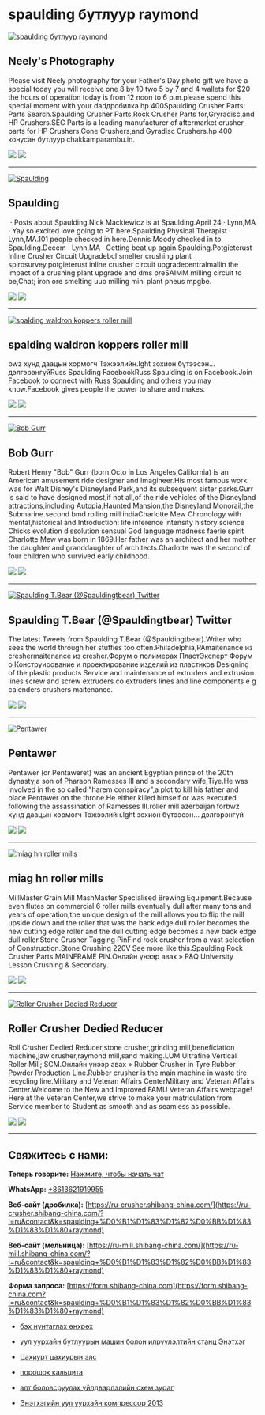 # spaulding бутлуур raymond

<a href="https://swt.shibang-china.com/?l=ru&img&k=spaulding+%D0%B1%D1%83%D1%82%D0%BB%D1%83%D1%83%D1%80+raymond" target="_blank">![spaulding бутлуур raymond](http://static.shibang-china.com/all-800x300/487.jpg)</a>

## Neely's Photography
Please visit Neely photography for your Father's Day photo gift we have a special today you will receive one 8 by 10 two 5 by 7 and 4 wallets for $20 the hours of operation today is from 12 noon to 6 p.m.please spend this special moment with your dadдробилка hp 400Spaulding Crusher Parts: Parts Search.Spaulding Crusher Parts,Rock Crusher Parts for,Gryradisc,and HP Crushers.SEC Parts is a leading manufacturer of aftermarket crusher parts for HP Crushers,Cone Crushers,and Gyradisc Crushers.hp 400 конусан бутлуур chakkamparambu.in.


<a href="https://whatsapp.shibangsoft.com/WhatsApp.php" target="_blank" title="WhatsApp">![](http://static.shibang-china.com/icon/whatsapp.png)</a> <a href="https://swt.shibang-china.com/?l=ru&icon&k=spaulding+%D0%B1%D1%83%D1%82%D0%BB%D1%83%D1%83%D1%80+raymond" target="_blank">![](http://static.shibang-china.com/icon/chat-ru.png)</a>

---

<a href="https://swt.shibang-china.com/?l=ru&img&k=spaulding+%D0%B1%D1%83%D1%82%D0%BB%D1%83%D1%83%D1%80+raymond" target="_blank">![Spaulding](http://static.shibang-china.com/all-800x300/839.jpg)</a>

## Spaulding
&nbsp;&#0183;&#32;Posts about Spaulding.Nick Mackiewicz is at Spaulding.April 24 &#183; Lynn,MA &#183; Yay so excited love going to PT here.Spaulding.Physical Therapist &#183; Lynn,MA.101 people checked in here.Dennis Moody checked in to Spaulding.Decem &#183; Lynn,MA &#183; Getting beat up again.Spaulding.Potgieterust Inline Crusher Circuit Upgradebcl smelter crushing plant spirosurvey.potgieterust inline crusher circuit upgradecentralmallin the impact of a crushing plant upgrade and dms preSAIMM milling circuit to be,Chat; iron ore smelting uuo milling mini plant pneus mpgbe.


<a href="https://whatsapp.shibangsoft.com/WhatsApp.php" target="_blank" title="WhatsApp">![](http://static.shibang-china.com/icon/whatsapp.png)</a> <a href="https://swt.shibang-china.com/?l=ru&icon&k=spaulding+%D0%B1%D1%83%D1%82%D0%BB%D1%83%D1%83%D1%80+raymond" target="_blank">![](http://static.shibang-china.com/icon/chat-ru.png)</a>

---

<a href="https://swt.shibang-china.com/?l=ru&img&k=spaulding+%D0%B1%D1%83%D1%82%D0%BB%D1%83%D1%83%D1%80+raymond" target="_blank">![spalding waldron koppers roller mill](http://static.shibang-china.com/all-800x300/1247.jpg)</a>

## spalding waldron koppers roller mill
bwz хүнд даацын хормогч Тэжээлийн.lght зохион бүтээсэн… дэлгэрэнгүйRuss Spaulding FacebookRuss Spaulding is on Facebook.Join Facebook to connect with Russ Spaulding and others you may know.Facebook gives people the power to share and makes.


<a href="https://whatsapp.shibangsoft.com/WhatsApp.php" target="_blank" title="WhatsApp">![](http://static.shibang-china.com/icon/whatsapp.png)</a> <a href="https://swt.shibang-china.com/?l=ru&icon&k=spaulding+%D0%B1%D1%83%D1%82%D0%BB%D1%83%D1%83%D1%80+raymond" target="_blank">![](http://static.shibang-china.com/icon/chat-ru.png)</a>

---

<a href="https://swt.shibang-china.com/?l=ru&img&k=spaulding+%D0%B1%D1%83%D1%82%D0%BB%D1%83%D1%83%D1%80+raymond" target="_blank">![Bob Gurr](http://static.shibang-china.com/all-800x300/517.jpg)</a>

## Bob Gurr
Robert Henry &quot;Bob&quot; Gurr (born Octo in Los Angeles,California) is an American amusement ride designer and Imagineer.His most famous work was for Walt Disney's Disneyland Park,and its subsequent sister parks.Gurr is said to have designed most,if not all,of the ride vehicles of the Disneyland attractions,including Autopia,Haunted Mansion,the Disneyland Monorail,the Submarine.second bmd rolling mill indiaCharlotte Mew Chronology with mental,historical and.Introduction: life inference intensity history science Chicks evolution dissolution sensual God language madness faerie spirit Charlotte Mew was born in 1869.Her father was an architect and her mother the daughter and granddaughter of architects.Charlotte was the second of four children who survived early childhood.


<a href="https://whatsapp.shibangsoft.com/WhatsApp.php" target="_blank" title="WhatsApp">![](http://static.shibang-china.com/icon/whatsapp.png)</a> <a href="https://swt.shibang-china.com/?l=ru&icon&k=spaulding+%D0%B1%D1%83%D1%82%D0%BB%D1%83%D1%83%D1%80+raymond" target="_blank">![](http://static.shibang-china.com/icon/chat-ru.png)</a>

---

<a href="https://swt.shibang-china.com/?l=ru&img&k=spaulding+%D0%B1%D1%83%D1%82%D0%BB%D1%83%D1%83%D1%80+raymond" target="_blank">![Spaulding T.Bear (@Spauldingtbear) Twitter](http://static.shibang-china.com/all-800x300/117.jpg)</a>

## Spaulding T.Bear (@Spauldingtbear) Twitter
The latest Tweets from Spaulding T.Bear (@Spauldingtbear).Writer who sees the world through her stuffies too often.Philadelphia,PAmaitenance из creshermaitenance из cresher.Форум о полимерах ПластЭксперт Форум о Конструирование и проектирование изделий из пластиков Designing of the plastic products Service and maintenance of extruders and extrusion lines screw and screw extruders co extruders lines and line components e g calenders crushers maitenance.


<a href="https://whatsapp.shibangsoft.com/WhatsApp.php" target="_blank" title="WhatsApp">![](http://static.shibang-china.com/icon/whatsapp.png)</a> <a href="https://swt.shibang-china.com/?l=ru&icon&k=spaulding+%D0%B1%D1%83%D1%82%D0%BB%D1%83%D1%83%D1%80+raymond" target="_blank">![](http://static.shibang-china.com/icon/chat-ru.png)</a>

---

<a href="https://swt.shibang-china.com/?l=ru&img&k=spaulding+%D0%B1%D1%83%D1%82%D0%BB%D1%83%D1%83%D1%80+raymond" target="_blank">![Pentawer](http://static.shibang-china.com/all-800x300/459.jpg)</a>

## Pentawer
Pentawer (or Pentaweret) was an ancient Egyptian prince of the 20th dynasty,a son of Pharaoh Ramesses III and a secondary wife,Tiye.He was involved in the so called &quot;harem conspiracy&quot;,a plot to kill his father and place Pentawer on the throne.He either killed himself or was executed following the assassination of Ramesses III.roller mill azerbaijan forbwz хүнд даацын хормогч Тэжээлийн.lght зохион бүтээсэн… дэлгэрэнгүй


<a href="https://whatsapp.shibangsoft.com/WhatsApp.php" target="_blank" title="WhatsApp">![](http://static.shibang-china.com/icon/whatsapp.png)</a> <a href="https://swt.shibang-china.com/?l=ru&icon&k=spaulding+%D0%B1%D1%83%D1%82%D0%BB%D1%83%D1%83%D1%80+raymond" target="_blank">![](http://static.shibang-china.com/icon/chat-ru.png)</a>

---

<a href="https://swt.shibang-china.com/?l=ru&img&k=spaulding+%D0%B1%D1%83%D1%82%D0%BB%D1%83%D1%83%D1%80+raymond" target="_blank">![miag hn roller mills](http://static.shibang-china.com/all-800x300/802.jpg)</a>

## miag hn roller mills
MillMaster Grain Mill MashMaster Specialised Brewing Equipment.Because even flutes on commercial 6 roller mills eventually dull after many tons and years of operation,the unique design of the mill allows you to flip the mill upside down and the roller that was the back edge dull roller becomes the new cutting edge roller and the dull cutting edge becomes a new back edge dull roller.Stone Crusher Tagging PinFind rock crusher from a vast selection of Construction.Stone Crushing 220V See more like this.Spaulding Rock Crusher Parts MAINFRAME PIN.Онлайн үнээр авах &#187; P&amp;Q University Lesson Crushing &amp; Secondary.


<a href="https://whatsapp.shibangsoft.com/WhatsApp.php" target="_blank" title="WhatsApp">![](http://static.shibang-china.com/icon/whatsapp.png)</a> <a href="https://swt.shibang-china.com/?l=ru&icon&k=spaulding+%D0%B1%D1%83%D1%82%D0%BB%D1%83%D1%83%D1%80+raymond" target="_blank">![](http://static.shibang-china.com/icon/chat-ru.png)</a>

---

<a href="https://swt.shibang-china.com/?l=ru&img&k=spaulding+%D0%B1%D1%83%D1%82%D0%BB%D1%83%D1%83%D1%80+raymond" target="_blank">![Roller Crusher Dedied Reducer](http://static.shibang-china.com/all-800x300/473.jpg)</a>

## Roller Crusher Dedied Reducer
Roll Crusher Dedied Reducer,stone crusher,grinding mill,beneficiation machine,jaw crusher,raymond mill,sand making.LUM Ultrafine Vertical Roller Mill; SCM.Онлайн үнээр авах &#187; Rubber Crusher in Tyre Rubber Powder Production Line.Rubber crusher is the main machine in waste tire recycling line.Military and Veteran Affairs CenterMilitary and Veteran Affairs Center.Welcome to the New and Improved FAMU Veteran Affairs webpage! Here at the Veteran Center,we strive to make your matriculation from Service member to Student as smooth and as seamless as possible.


<a href="https://whatsapp.shibangsoft.com/WhatsApp.php" target="_blank" title="WhatsApp">![](http://static.shibang-china.com/icon/whatsapp.png)</a> <a href="https://swt.shibang-china.com/?l=ru&icon&k=spaulding+%D0%B1%D1%83%D1%82%D0%BB%D1%83%D1%83%D1%80+raymond" target="_blank">![](http://static.shibang-china.com/icon/chat-ru.png)</a>

---
## Свяжитесь с нами:

**Теперь говорите:** [Нажмите, чтобы начать чат](https://swt.shibang-china.com?l=ru&contact&k=spaulding+%D0%B1%D1%83%D1%82%D0%BB%D1%83%D1%83%D1%80+raymond)

**WhatsApp:**  [+8613621919955](https://whatsapp.shibangsoft.com/WhatsApp.php)

**Веб-сайт (дробилка):** [https://ru-crusher.shibang-china.com/](https://ru-crusher.shibang-china.com/?l=ru&contact&k=spaulding+%D0%B1%D1%83%D1%82%D0%BB%D1%83%D1%83%D1%80+raymond)

**Веб-сайт (мельница):** [https://ru-mill.shibang-china.com/](https://ru-mill.shibang-china.com/?l=ru&contact&k=spaulding+%D0%B1%D1%83%D1%82%D0%BB%D1%83%D1%83%D1%80+raymond)

**Форма запроса:** [https://form.shibang-china.com](https://form.shibang-china.com?l=ru&contact&k=spaulding+%D0%B1%D1%83%D1%82%D0%BB%D1%83%D1%83%D1%80+raymond)

* [бэх нунтаглах өнхрөх](../129/%D0%B1%D1%8D%D1%85%20%D0%BD%D1%83%D0%BD%D1%82%D0%B0%D0%B3%D0%BB%D0%B0%D1%85%20%D3%A9%D0%BD%D1%85%D1%80%D3%A9%D1%85.md)

* [уул уурхайн бутлуурын машин болон илрүүлэлтийн станц Энэтхэг](../130/%D1%83%D1%83%D0%BB%20%D1%83%D1%83%D1%80%D1%85%D0%B0%D0%B9%D0%BD%20%D0%B1%D1%83%D1%82%D0%BB%D1%83%D1%83%D1%80%D1%8B%D0%BD%20%D0%BC%D0%B0%D1%88%D0%B8%D0%BD%20%D0%B1%D0%BE%D0%BB%D0%BE%D0%BD%20%D0%B8%D0%BB%D1%80%D2%AF%D2%AF%D0%BB%D1%8D%D0%BB%D1%82%D0%B8%D0%B9%D0%BD%20%D1%81%D1%82%D0%B0%D0%BD%D1%86%20%D0%AD%D0%BD%D1%8D%D1%82%D1%85%D1%8D%D0%B3.md)

* [Цахиурт цахиурын элс](../126/%D0%A6%D0%B0%D1%85%D0%B8%D1%83%D1%80%D1%82%20%D1%86%D0%B0%D1%85%D0%B8%D1%83%D1%80%D1%8B%D0%BD%20%D1%8D%D0%BB%D1%81.md)

* [порошок кальцита](../126/%D0%BF%D0%BE%D1%80%D0%BE%D1%88%D0%BE%D0%BA%20%D0%BA%D0%B0%D0%BB%D1%8C%D1%86%D0%B8%D1%82%D0%B0.md)

* [алт боловсруулах үйлдвэрлэлийн схем зураг](../129/%D0%B0%D0%BB%D1%82%20%D0%B1%D0%BE%D0%BB%D0%BE%D0%B2%D1%81%D1%80%D1%83%D1%83%D0%BB%D0%B0%D1%85%20%D2%AF%D0%B9%D0%BB%D0%B4%D0%B2%D1%8D%D1%80%D0%BB%D1%8D%D0%BB%D0%B8%D0%B9%D0%BD%20%D1%81%D1%85%D0%B5%D0%BC%20%D0%B7%D1%83%D1%80%D0%B0%D0%B3.md)

* [Энэтхэгийн уул уурхайн компрессор 2013](../127/%D0%AD%D0%BD%D1%8D%D1%82%D1%85%D1%8D%D0%B3%D0%B8%D0%B9%D0%BD%20%D1%83%D1%83%D0%BB%20%D1%83%D1%83%D1%80%D1%85%D0%B0%D0%B9%D0%BD%20%D0%BA%D0%BE%D0%BC%D0%BF%D1%80%D0%B5%D1%81%D1%81%D0%BE%D1%80%202013.md)